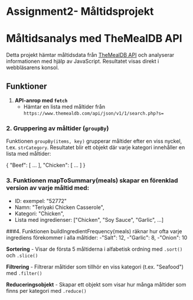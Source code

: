 # Assignment2- Måltidsprojekt


# Måltidsanalys med TheMealDB API

Detta projekt hämtar måltidsdata från [TheMealDB API](https://www.themealdb.com/api.php) och analyserar informationen med hjälp av JavaScript. Resultatet visas direkt i webbläsarens konsol.

## Funktioner

1. **API-anrop med `fetch`** 
    - Hämtar en lista med måltider från `https://www.themealdb.com/api/json/v1/1/search.php?s=`

### 2. Gruppering av måltider (`groupBy`)
Funktionen `groupBy(items, key)` grupperar måltider efter en viss nyckel, t.ex. `strCategory`. Resultatet blir ett objekt där varje kategori innehåller en lista med måltider:

{
  "Beef": [ ... ],
  "Chicken": [ ... ]
}
### 3. Funktionen mapToSummary(meals) skapar en förenklad version av varje måltid med:

- ID: exempel: "52772"
- Namn: "Teriyaki Chicken Casserole",
- Kategori: "Chicken",
- Lista med ingredienser: ["Chicken", "Soy Sauce", "Garlic", ...]

###4. Funktionen buildIngredientFrequency(meals) räknar hur ofta varje ingrediens förekommer i alla måltider:
  -"Salt": 12,
  -"Garlic": 8,
  -"Onion": 10
  
  
**Sortering**
    - Visar de första 5 måltiderna i alfabetisk ordning med `.sort()` och `.slice()`

**Filtrering**
    - Filtrerar måltider som tillhör en viss kategori (t.ex. "Seafood") med `.filter()`

**Reduceringsobjekt**
    - Skapar ett objekt som visar hur många måltider som finns per kategori med `.reduce()`


